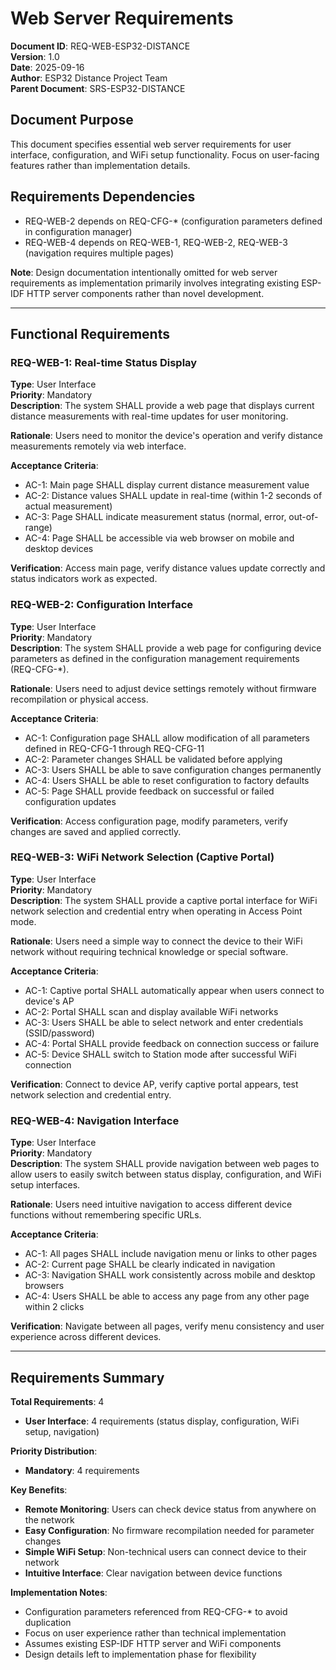 # Web Server Requirements

**Document ID**: REQ-WEB-ESP32-DISTANCE  
**Version**: 1.0  
**Date**: 2025-09-16  
**Author**: ESP32 Distance Project Team  
**Parent Document**: SRS-ESP32-DISTANCE  

## Document Purpose

This document specifies essential web server requirements for user interface, configuration, and WiFi setup functionality. Focus on user-facing features rather than implementation details.

## Requirements Dependencies

- REQ-WEB-2 depends on REQ-CFG-* (configuration parameters defined in configuration manager)
- REQ-WEB-4 depends on REQ-WEB-1, REQ-WEB-2, REQ-WEB-3 (navigation requires multiple pages)

**Note**: Design documentation intentionally omitted for web server requirements as implementation primarily involves integrating existing ESP-IDF HTTP server components rather than novel development.

---

## Functional Requirements

### REQ-WEB-1: Real-time Status Display

**Type**: User Interface  
**Priority**: Mandatory  
**Description**: The system SHALL provide a web page that displays current distance measurements with real-time updates for user monitoring.

**Rationale**: Users need to monitor the device's operation and verify distance measurements remotely via web interface.

**Acceptance Criteria**:

- AC-1: Main page SHALL display current distance measurement value
- AC-2: Distance values SHALL update in real-time (within 1-2 seconds of actual measurement)
- AC-3: Page SHALL indicate measurement status (normal, error, out-of-range)
- AC-4: Page SHALL be accessible via web browser on mobile and desktop devices

**Verification**: Access main page, verify distance values update correctly and status indicators work as expected.

### REQ-WEB-2: Configuration Interface

**Type**: User Interface  
**Priority**: Mandatory  
**Description**: The system SHALL provide a web page for configuring device parameters as defined in the configuration management requirements (REQ-CFG-*).

**Rationale**: Users need to adjust device settings remotely without firmware recompilation or physical access.

**Acceptance Criteria**:

- AC-1: Configuration page SHALL allow modification of all parameters defined in REQ-CFG-1 through REQ-CFG-11
- AC-2: Parameter changes SHALL be validated before applying
- AC-3: Users SHALL be able to save configuration changes permanently
- AC-4: Users SHALL be able to reset configuration to factory defaults
- AC-5: Page SHALL provide feedback on successful or failed configuration updates

**Verification**: Access configuration page, modify parameters, verify changes are saved and applied correctly.

### REQ-WEB-3: WiFi Network Selection (Captive Portal)

**Type**: User Interface  
**Priority**: Mandatory  
**Description**: The system SHALL provide a captive portal interface for WiFi network selection and credential entry when operating in Access Point mode.

**Rationale**: Users need a simple way to connect the device to their WiFi network without requiring technical knowledge or special software.

**Acceptance Criteria**:

- AC-1: Captive portal SHALL automatically appear when users connect to device's AP
- AC-2: Portal SHALL scan and display available WiFi networks
- AC-3: Users SHALL be able to select network and enter credentials (SSID/password)
- AC-4: Portal SHALL provide feedback on connection success or failure
- AC-5: Device SHALL switch to Station mode after successful WiFi connection

**Verification**: Connect to device AP, verify captive portal appears, test network selection and credential entry.

### REQ-WEB-4: Navigation Interface

**Type**: User Interface  
**Priority**: Mandatory  
**Description**: The system SHALL provide navigation between web pages to allow users to easily switch between status display, configuration, and WiFi setup interfaces.

**Rationale**: Users need intuitive navigation to access different device functions without remembering specific URLs.

**Acceptance Criteria**:

- AC-1: All pages SHALL include navigation menu or links to other pages
- AC-2: Current page SHALL be clearly indicated in navigation
- AC-3: Navigation SHALL work consistently across mobile and desktop browsers
- AC-4: Users SHALL be able to access any page from any other page within 2 clicks

**Verification**: Navigate between all pages, verify menu consistency and user experience across different devices.

---

## Requirements Summary

**Total Requirements**: 4

- **User Interface**: 4 requirements (status display, configuration, WiFi setup, navigation)

**Priority Distribution**:

- **Mandatory**: 4 requirements

**Key Benefits**:

- **Remote Monitoring**: Users can check device status from anywhere on the network
- **Easy Configuration**: No firmware recompilation needed for parameter changes
- **Simple WiFi Setup**: Non-technical users can connect device to their network
- **Intuitive Interface**: Clear navigation between device functions

**Implementation Notes**:

- Configuration parameters referenced from REQ-CFG-* to avoid duplication
- Focus on user experience rather than technical implementation
- Assumes existing ESP-IDF HTTP server and WiFi components
- Design details left to implementation phase for flexibility